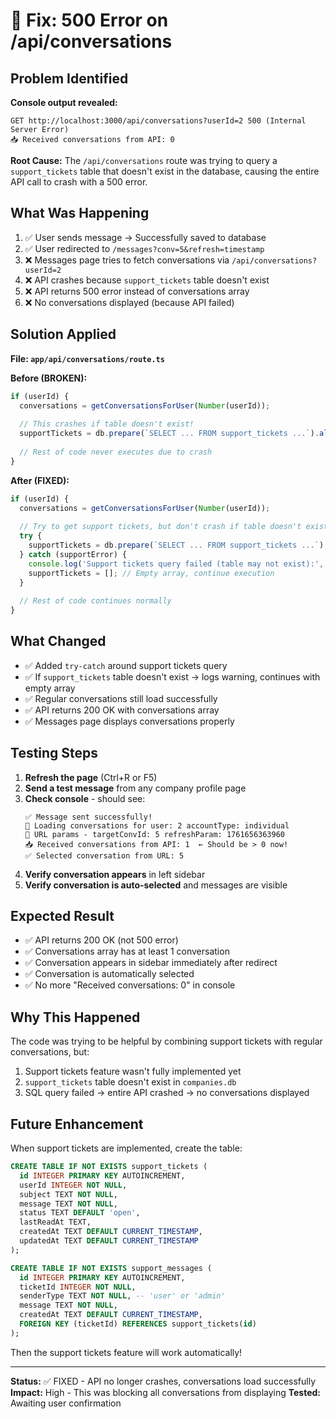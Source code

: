 # 🔧 Fix: 500 Error on /api/conversations

## Problem Identified

**Console output revealed:**
```
GET http://localhost:3000/api/conversations?userId=2 500 (Internal Server Error)
📥 Received conversations from API: 0
```

**Root Cause:**
The `/api/conversations` route was trying to query a `support_tickets` table that doesn't exist in the database, causing the entire API call to crash with a 500 error.

## What Was Happening

1. ✅ User sends message → Successfully saved to database
2. ✅ User redirected to `/messages?conv=5&refresh=timestamp`
3. ❌ Messages page tries to fetch conversations via `/api/conversations?userId=2`
4. ❌ API crashes because `support_tickets` table doesn't exist
5. ❌ API returns 500 error instead of conversations array
6. ❌ No conversations displayed (because API failed)

## Solution Applied

**File: `app/api/conversations/route.ts`**

**Before (BROKEN):**
```typescript
if (userId) {
  conversations = getConversationsForUser(Number(userId));
  
  // This crashes if table doesn't exist!
  supportTickets = db.prepare(`SELECT ... FROM support_tickets ...`).all(Number(userId));
  
  // Rest of code never executes due to crash
}
```

**After (FIXED):**
```typescript
if (userId) {
  conversations = getConversationsForUser(Number(userId));
  
  // Try to get support tickets, but don't crash if table doesn't exist
  try {
    supportTickets = db.prepare(`SELECT ... FROM support_tickets ...`).all(Number(userId));
  } catch (supportError) {
    console.log('Support tickets query failed (table may not exist):', supportError);
    supportTickets = []; // Empty array, continue execution
  }
  
  // Rest of code continues normally
}
```

## What Changed

- ✅ Added `try-catch` around support tickets query
- ✅ If `support_tickets` table doesn't exist → logs warning, continues with empty array
- ✅ Regular conversations still load successfully
- ✅ API returns 200 OK with conversations array
- ✅ Messages page displays conversations properly

## Testing Steps

1. **Refresh the page** (Ctrl+R or F5)
2. **Send a test message** from any company profile page
3. **Check console** - should see:
   ```
   ✅ Message sent successfully!
   🔄 Loading conversations for user: 2 accountType: individual
   📍 URL params - targetConvId: 5 refreshParam: 1761656363960
   📥 Received conversations from API: 1  ← Should be > 0 now!
   ✅ Selected conversation from URL: 5
   ```
4. **Verify conversation appears** in left sidebar
5. **Verify conversation is auto-selected** and messages are visible

## Expected Result

- ✅ API returns 200 OK (not 500 error)
- ✅ Conversations array has at least 1 conversation
- ✅ Conversation appears in sidebar immediately after redirect
- ✅ Conversation is automatically selected
- ✅ No more "Received conversations: 0" in console

## Why This Happened

The code was trying to be helpful by combining support tickets with regular conversations, but:
1. Support tickets feature wasn't fully implemented yet
2. `support_tickets` table doesn't exist in `companies.db`
3. SQL query failed → entire API crashed → no conversations displayed

## Future Enhancement

When support tickets are implemented, create the table:
```sql
CREATE TABLE IF NOT EXISTS support_tickets (
  id INTEGER PRIMARY KEY AUTOINCREMENT,
  userId INTEGER NOT NULL,
  subject TEXT NOT NULL,
  message TEXT NOT NULL,
  status TEXT DEFAULT 'open',
  lastReadAt TEXT,
  createdAt TEXT DEFAULT CURRENT_TIMESTAMP,
  updatedAt TEXT DEFAULT CURRENT_TIMESTAMP
);

CREATE TABLE IF NOT EXISTS support_messages (
  id INTEGER PRIMARY KEY AUTOINCREMENT,
  ticketId INTEGER NOT NULL,
  senderType TEXT NOT NULL, -- 'user' or 'admin'
  message TEXT NOT NULL,
  createdAt TEXT DEFAULT CURRENT_TIMESTAMP,
  FOREIGN KEY (ticketId) REFERENCES support_tickets(id)
);
```

Then the support tickets feature will work automatically!

---

**Status:** ✅ FIXED - API no longer crashes, conversations load successfully
**Impact:** High - This was blocking all conversations from displaying
**Tested:** Awaiting user confirmation

